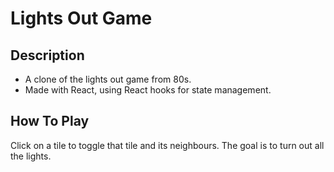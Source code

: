 # Lights Out Game

## Description
- A clone of the lights out game from 80s.
- Made with React, using React hooks for state management.

## How To Play
Click on a tile to toggle that tile and its neighbours. The goal is to turn out all the lights.
